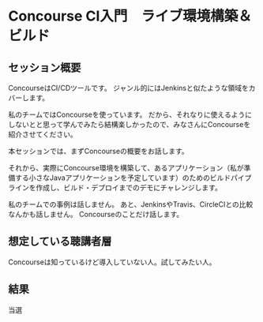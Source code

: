 # Concourse CI入門　ライブ環境構築＆ビルド

## セッション概要

ConcourseはCI/CDツールです。
ジャンル的にはJenkinsと似たような領域をカバーします。

私のチームではConcourseを使っています。
だから、それなりに使えるようにしないとと思って学んでみたら結構楽しかったので、みなさんにConcourseを紹介させてください。

本セッションでは、まずConcourseの概要をお話します。

それから、実際にConcourse環境を構築して、あるアプリケーション（私が準備する小さなJavaアプリケーションを予定しています）のためのビルドパイプラインを作成し、ビルド・デプロイまでのデモにチャレンジします。

私のチームでの事例は話しません。
あと、JenkinsやTravis、CircleCIとの比較なんかも話しません。
Concourseのことだけ話します。

## 想定している聴講者層

Concourseは知っているけど導入していない人。試してみたい人。

## 結果

当選
